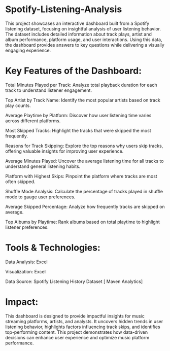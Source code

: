 # Spotify-Listening-Analysis
This project showcases an interactive dashboard built from a Spotify listening dataset, focusing on insightful analysis of user listening behavior. The dataset includes detailed information about track plays, artist and album performance, platform usage, and user interactions. Using this data, the dashboard provides answers to key questions while delivering a visually engaging experience.

# Key Features of the Dashboard:

Total Minutes Played per Track: Analyze total playback duration for each track to understand listener engagement.

Top Artist by Track Name: Identify the most popular artists based on track play counts.

Average Playtime by Platform: Discover how user listening time varies across different platforms.

Most Skipped Tracks: Highlight the tracks that were skipped the most frequently.

Reasons for Track Skipping: Explore the top reasons why users skip tracks, offering valuable insights for improving user experience.

Average Minutes Played: Uncover the average listening time for all tracks to understand general listening habits.

Platform with Highest Skips: Pinpoint the platform where tracks are most often skipped.

Shuffle Mode Analysis: Calculate the percentage of tracks played in shuffle mode to gauge user preferences.

Average Skipped Percentage: Analyze how frequently tracks are skipped on average.

Top Albums by Playtime: Rank albums based on total playtime to highlight listener preferences.

# Tools & Technologies:
Data Analysis: Excel

Visualization: Excel

Data Source: Spotify Listening History Dataset [ Maven Analytics]

# Impact:
This dashboard is designed to provide impactful insights for music streaming platforms, artists, and analysts. It uncovers hidden trends in user listening behavior, highlights factors influencing track skips, and identifies top-performing content. This project demonstrates how data-driven decisions can enhance user experience and optimize music platform performance.
